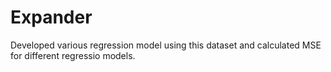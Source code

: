 # Expander
Developed various regression model using this dataset and calculated MSE for different regressio models.
